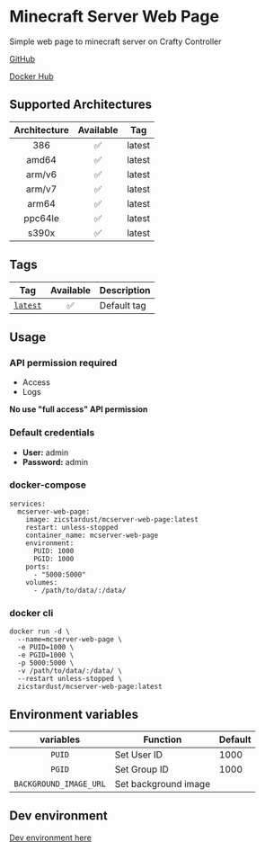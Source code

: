 # Minecraft Server Web Page
Simple web page to minecraft server on Crafty Controller

[GitHub](https://github.com/zicstardust/mcserver-web-page)

[Docker Hub](https://hub.docker.com/r/zicstardust/mcserver-web-page)


## Supported Architectures

| Architecture | Available | Tag |
| :----: | :----: | ---- |
| 386 | ✅ | latest |
| amd64 | ✅ | latest |
| arm/v6 | ✅ | latest |
| arm/v7 | ✅ | latest |
| arm64 | ✅ | latest |
| ppc64le | ✅ | latest |
| s390x | ✅ | latest |

## Tags

| Tag | Available | Description |
| :----: | :----: |--- |
| [`latest`](https://github.com/zicstardust/mcserver-web-page/blob/main/Dockerfile) | ✅ | Default tag |


## Usage
### API permission required
- Access
- Logs

**No use "full access" API permission**

### Default credentials
- **User:** admin
- **Password:** admin

### docker-compose
```
services:
  mcserver-web-page:
    image: zicstardust/mcserver-web-page:latest
    restart: unless-stopped
    container_name: mcserver-web-page
    environment:
      PUID: 1000
      PGID: 1000
    ports:
      - "5000:5000"
    volumes:
      - /path/to/data/:/data/
```
### docker cli
```
docker run -d \
  --name=mcserver-web-page \
  -e PUID=1000 \
  -e PGID=1000 \
  -p 5000:5000 \
  -v /path/to/data/:/data/ \
  --restart unless-stopped \
  zicstardust/mcserver-web-page:latest
```
## Environment variables

| variables | Function | Default |
| :----: | --- | --- |
| `PUID` | Set User ID | 1000 |
| `PGID` | Set Group ID | 1000 |
| `BACKGROUND_IMAGE_URL` | Set background image | |


## Dev environment
[Dev environment here](https://github.com/zicstardust/mcserver-web-page/blob/main/README-dev.md)